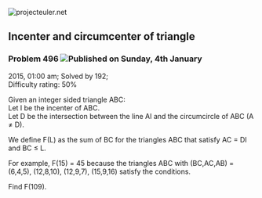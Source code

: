![projecteuler.net](images/print_page_logo.png)

## Incenter and circumcenter of triangle

### Problem 496 ![](images/icon_info.png)Published on Sunday, 4th January
2015, 01:00 am; Solved by 192;  
Difficulty rating: 50%

Given an integer sided triangle ABC:  
Let I be the incenter of ABC.  
Let D be the intersection between the line AI and the circumcircle of ABC (A ≠
D).

We define F(L) as the sum of BC for the triangles ABC that satisfy AC = DI and
BC ≤ L.

For example, F(15) = 45 because the triangles ABC with (BC,AC,AB) = (6,4,5),
(12,8,10), (12,9,7), (15,9,16) satisfy the conditions.

Find F(109).

  
  

